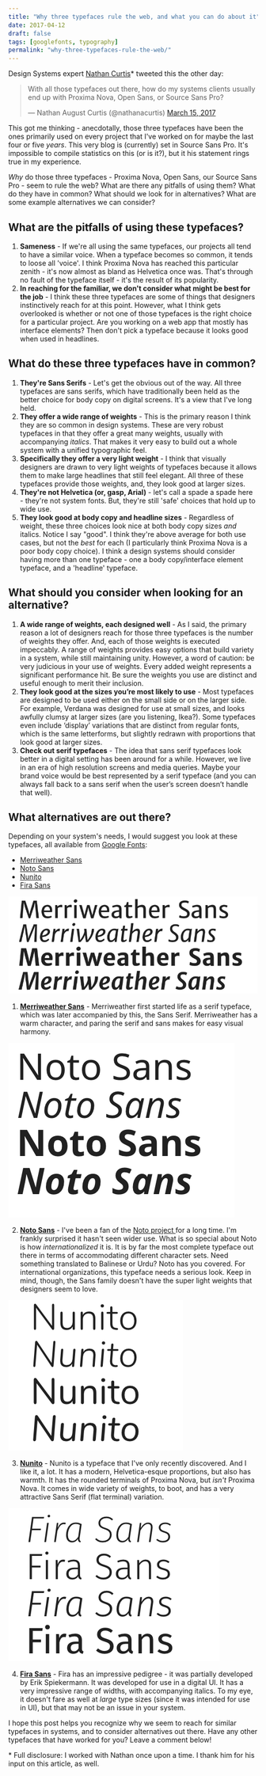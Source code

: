 ```yaml
---
title: "Why three typefaces rule the web, and what you can do about it"
date: 2017-04-12
draft: false
tags: [googlefonts, typography]
permalink: "why-three-typefaces-rule-the-web/"
---
```


Design Systems expert [Nathan Curtis](https://eightshapes.com/nathan-curtis.html)\* tweeted this the other day:

<blockquote class="twitter-tweet" data-lang="en"><p lang="en" dir="ltr">With all those typefaces out there, how do my systems clients usually end up with Proxima Nova, Open Sans, or Source Sans Pro?</p>&mdash; Nathan August Curtis (@nathanacurtis) <a href="https://twitter.com/nathanacurtis/status/841964283562987520">March 15, 2017</a></blockquote>
<script async src="//platform.twitter.com/widgets.js" charset="utf-8"></script>

This got me thinking - anecdotally, those three typefaces have been the ones primarily used on every project that I've worked on for maybe the last four or five _years_. This very blog is (currently) set in Source Sans Pro. It's impossible to compile statistics on this (or is it?), but it his statement rings true in my experience.

_Why_ do those three typefaces - Proxima Nova, Open Sans, our Source Sans Pro - seem to rule the web? What are there any pitfalls of using them? What do they have in common? What should we look for in alternatives? What are some example alternatives we can consider?

<!--more-->

## What are the pitfalls of using these typefaces?

1. **Sameness** - If we're all using the same typefaces, our projects all tend to have a similar voice. When a typeface becomes so common, it tends to loose all 'voice'. I think Proxima Nova has reached this particular zenith - it's now almost as bland as Helvetica once was. That's through no fault of the typeface itself - it's the result of its popularity.
2. **In reaching for the familiar, we don't consider what might be best for the job** - I think these three typefaces are some of things that designers instinctively reach for at this point. However, what I think gets overlooked is whether or not one of those typefaces is the right choice for a particular project. Are you working on a web app that mostly has interface elements? Then don't pick a typeface because it looks good when used in headlines.

## What do these three typefaces have in common?

1. **They're Sans Serifs** - Let's get the obvious out of the way. All three typefaces are sans serifs, which have traditionally been held as the better choice for body copy on digital screens. It's a view that I've long held.
2. **They offer a wide range of weights** - This is the primary reason I think they are so common in design systems. These are very robust typefaces in that they offer a great many weights, usually with accompanying _italics_. That makes it very easy to build out a whole system with a unified typographic feel.
3. **Specifically they offer a very light weight** - I think that visually designers are drawn to very light weights of typefaces because it allows them to make large headlines that still feel elegant. All three of these typefaces provide those weights, and, they look good at larger sizes.
4. **They're not Helvetica (or, gasp, Arial)** - let's call a spade a spade here - they're not system fonts. But, they're still 'safe' choices that hold up to wide use.
5. **They look good at body copy and headline sizes** - Regardless of weight, these three choices look nice at both body copy sizes _and_ italics. Notice I say "good". I think they're above average for both use cases, but not the _best_ for each (I particularly think Proxima Nova is a poor body copy choice). I think a design systems should consider having more than one typeface - one a body copy/interface element typeface, and a 'headline' typeface.

## What should you consider when looking for an alternative?

1. **A wide range of weights, each designed well** - As I said, the primary reason a lot of designers reach for those three typefaces is the number of weights they offer. And, each of those weights is executed impeccably. A range of weights provides easy options that build variety in a system, while still maintaining unity. However, a word of caution: be very judicious in your use of weights. Every added weight represents a significant performance hit. Be sure the weights you use are distinct and useful enough to merit their inclusion.
2. **They look good at the sizes you’re most likely to use** - Most typefaces are designed to be used either on the small side or on the larger side. For example, Verdana was designed for use at small sizes, and looks awfully clumsy at larger sizes (are you listening, Ikea?). Some typefaces even include ‘display’ variations that are distinct from regular fonts, which is the same letterforms, but slightly redrawn with proportions that look good at larger sizes.
3. **Check out serif typefaces** - The idea that sans serif typefaces look better in a digital setting has been around for a while. However, we live in an era of high resolution screens and media queries. Maybe your brand voice would be best represented by a serif typeface (and you can always fall back to a sans serif when the user’s screen doesn’t handle that well).

## What alternatives are out there?

Depending on your system's needs, I would suggest you look at these typefaces, all available from [Google Fonts](https://fonts.google.com):

- [Merriweather Sans](https://fonts.google.com/specimen/Merriweather+Sans)
- [Noto Sans](https://fonts.google.com/specimen/Noto+Sans)
- [Nunito](https://fonts.google.com/specimen/Nunito)
- [Fira Sans](https://fonts.google.com/specimen/Fira+Sans)

![Merriweather Sans Sample](../images/Screen-Shot-2017-03-31-at-12.26.17-PM.png)

1. **[Merriweather Sans](https://fonts.google.com/specimen/Merriweather+Sans)** - Merriweather first started life as a serif typeface, which was later accompanied by this, the Sans Serif. Merriweather has a warm character, and paring the serif and sans makes for easy visual harmony.

![Noto Sans Sample](../images/Screen-Shot-2017-03-31-at-12.25.48-PM.png)

2. **[Noto Sans](https://fonts.google.com/specimen/Noto+Sans)** - I've been a fan of the [Noto project ](https://www.google.com/get/noto/) for a long time. I'm frankly surprised it hasn't seen wider use. What is so special about Noto is how _internationalized_ it is. It is by far the most complete typeface out there in terms of accommodating different character sets. Need something translated to Balinese or Urdu? Noto has you covered. For international organizations, this typeface needs a serious look. Keep in mind, though, the Sans family doesn't have the super light weights that designers seem to love.

![Nunito Sample](../images/Screen-Shot-2017-03-31-at-12.27.03-PM.png)

3. **[Nunito](https://fonts.google.com/specimen/Nunito)** - Nunito is a typeface that I've only recently discovered. And I like it, a lot. It has a modern, Helvetica-esque proportions, but also has warmth. It has the rounded terminals of Proxima Nova, but _isn't_ Proxima Nova. It comes in wide variety of weights, to boot, and has a very attractive Sans Serif (flat terminal) variation.

![Fira Sans Sample](../images/Screen-Shot-2017-03-31-at-12.27.45-PM.png)

4. **[Fira Sans](https://fonts.google.com/specimen/Fira+Sans)** - Fira has an impressive pedigree - it was partially developed by Erik Spiekermann. It was developed for use in a digital UI. It has a very impressive range of widths, with accompanying italics. To my eye, it doesn't fare as well at _large_ type sizes (since it was intended for use in UI), but that may not be an issue in your system.

I hope this post helps you recognize why we seem to reach for similar typefaces in systems, and to consider alternatives out there. Have any other typefaces that have worked for you? Leave a comment below!

\* Full disclosure: I worked with Nathan once upon a time. I thank him for his input on this article, as well.
